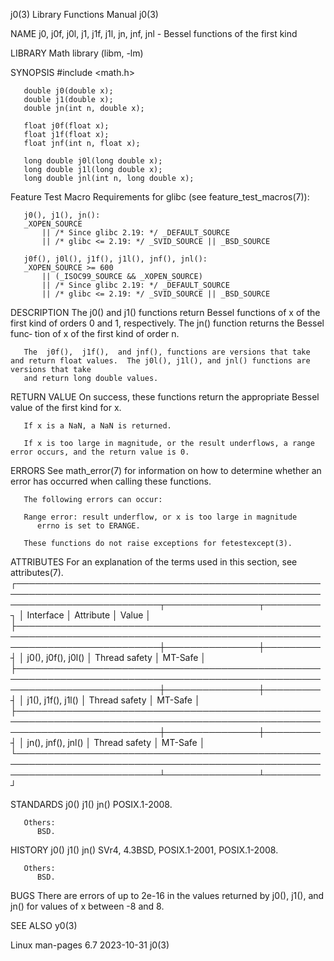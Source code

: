 j0(3)								   Library Functions Manual								 j0(3)

NAME
       j0, j0f, j0l, j1, j1f, j1l, jn, jnf, jnl - Bessel functions of the first kind

LIBRARY
       Math library (libm, -lm)

SYNOPSIS
       #include <math.h>

       double j0(double x);
       double j1(double x);
       double jn(int n, double x);

       float j0f(float x);
       float j1f(float x);
       float jnf(int n, float x);

       long double j0l(long double x);
       long double j1l(long double x);
       long double jnl(int n, long double x);

   Feature Test Macro Requirements for glibc (see feature_test_macros(7)):

       j0(), j1(), jn():
	   _XOPEN_SOURCE
	       || /* Since glibc 2.19: */ _DEFAULT_SOURCE
	       || /* glibc <= 2.19: */ _SVID_SOURCE || _BSD_SOURCE

       j0f(), j0l(), j1f(), j1l(), jnf(), jnl():
	   _XOPEN_SOURCE >= 600
	       || (_ISOC99_SOURCE && _XOPEN_SOURCE)
	       || /* Since glibc 2.19: */ _DEFAULT_SOURCE
	       || /* glibc <= 2.19: */ _SVID_SOURCE || _BSD_SOURCE

DESCRIPTION
       The j0() and j1() functions return Bessel functions of x of the first kind of orders 0 and 1, respectively.  The jn() function returns the Bessel func‐
       tion of x of the first kind of order n.

       The  j0f(),  j1f(),  and jnf(), functions are versions that take and return float values.  The j0l(), j1l(), and jnl() functions are versions that take
       and return long double values.

RETURN VALUE
       On success, these functions return the appropriate Bessel value of the first kind for x.

       If x is a NaN, a NaN is returned.

       If x is too large in magnitude, or the result underflows, a range error occurs, and the return value is 0.

ERRORS
       See math_error(7) for information on how to determine whether an error has occurred when calling these functions.

       The following errors can occur:

       Range error: result underflow, or x is too large in magnitude
	      errno is set to ERANGE.

       These functions do not raise exceptions for fetestexcept(3).

ATTRIBUTES
       For an explanation of the terms used in this section, see attributes(7).
       ┌───────────────────────────────────────────────────────────────────────────────────────────────────────────────────────────┬───────────────┬─────────┐
       │ Interface														   │ Attribute	   │ Value   │
       ├───────────────────────────────────────────────────────────────────────────────────────────────────────────────────────────┼───────────────┼─────────┤
       │ j0(), j0f(), j0l()													   │ Thread safety │ MT-Safe │
       ├───────────────────────────────────────────────────────────────────────────────────────────────────────────────────────────┼───────────────┼─────────┤
       │ j1(), j1f(), j1l()													   │ Thread safety │ MT-Safe │
       ├───────────────────────────────────────────────────────────────────────────────────────────────────────────────────────────┼───────────────┼─────────┤
       │ jn(), jnf(), jnl()													   │ Thread safety │ MT-Safe │
       └───────────────────────────────────────────────────────────────────────────────────────────────────────────────────────────┴───────────────┴─────────┘

STANDARDS
       j0()
       j1()
       jn()   POSIX.1-2008.

       Others:
	      BSD.

HISTORY
       j0()
       j1()
       jn()   SVr4, 4.3BSD, POSIX.1-2001, POSIX.1-2008.

       Others:
	      BSD.

BUGS
       There are errors of up to 2e-16 in the values returned by j0(), j1(), and jn() for values of x between -8 and 8.

SEE ALSO
       y0(3)

Linux man-pages 6.7							  2023-10-31									 j0(3)

